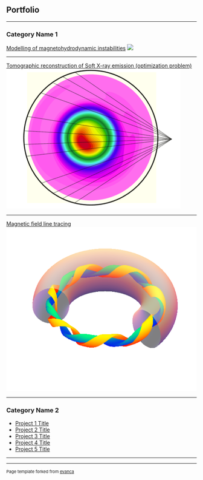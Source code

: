 ## Portfolio

---

### Category Name 1 

[Modelling of magnetohydrodynamic instabilities](/sample_page)
<img src="images/dummy_thumbnail.jpg?raw=true"/>

---
[Tomographic reconstruction of Soft X-ray emission (optimization problem)](/pdf/SXR_RF.pdf)
<img src="images/SXR_T2R.PNG"/>

---
[Magnetic field line tracing](http://example.com/)
<img src="images/torus_2m_nobackground.png?raw=true"/>

---

### Category Name 2

- [Project 1 Title](http://example.com/)
- [Project 2 Title](http://example.com/)
- [Project 3 Title](http://example.com/)
- [Project 4 Title](http://example.com/)
- [Project 5 Title](http://example.com/)

---




---
<p style="font-size:11px">Page template forked from <a href="https://github.com/evanca/quick-portfolio">evanca</a></p>
<!-- Remove above link if you don't want to attibute -->
